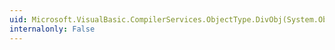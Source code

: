 ```yaml
---
uid: Microsoft.VisualBasic.CompilerServices.ObjectType.DivObj(System.Object,System.Object)
internalonly: False
---
```

